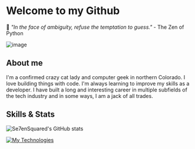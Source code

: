 # Welcome to my Github
🐍 *"In the face of ambiguity, refuse the temptation to guess."* - The Zen of Python


![image](https://user-images.githubusercontent.com/30607353/182042084-907bd1ce-ef90-419b-86ff-f39ddf010a38.png)

## About me
I'm a confirmed crazy cat lady and computer geek in northern Colorado. I love building things with code. I'm always learning to improve my skills as a developer. I have built a long and interesting career in multiple subfields of the tech industry and in some ways, I am a jack of all trades.

## Skills & Stats
![Se7enSquared's GitHub stats](https://github-readme-stats.vercel.app/api?username=Se7enSquared&show_icons=true&theme=tokyonight&border_radius=50)

[![My Technologies](https://skillicons.dev/icons?i=py,sqlite,mysql,azure,powershell,bootstrap,bash,html,css,django,flask,git,vscode,linux,fastapi)](https://skillicons.dev)
